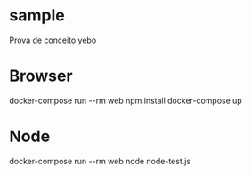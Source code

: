 # sample
Prova de conceito yebo

# Browser
docker-compose run --rm web npm install
docker-compose up

# Node
docker-compose run --rm web node node-test.js
